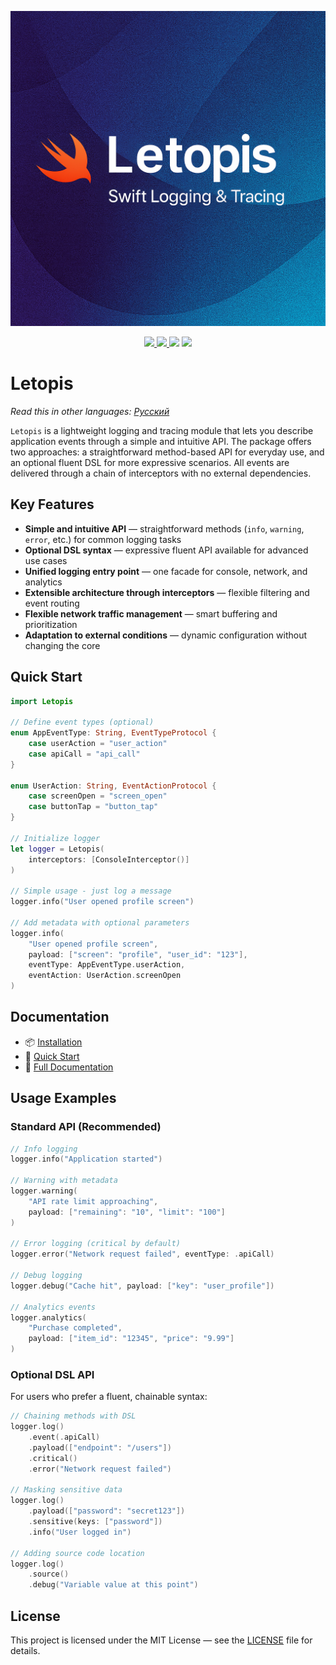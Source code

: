 <p align="center">
  <img src="Docs/banner.png" alt="Letopis Logo" width="600"/>
</p>

<p align="center">
  <a href="https://swift.org">
    <img src="https://img.shields.io/badge/Swift-6.2-orange.svg?logo=swift" />
  </a>
  <a href="https://swift.org/package-manager/">
    <img src="https://img.shields.io/badge/SPM-compatible-green.svg" />
  </a>
  <img src="https://img.shields.io/badge/platforms-iOS%20%7C%20macOS%20%7C%20Linux-blue.svg" />
  <a href="LICENSE">
    <img src="https://img.shields.io/badge/license-MIT-lightgrey.svg" />
  </a>
</p>

# Letopis

*Read this in other languages: [Русский](README-ru.md)*

`Letopis` is a lightweight logging and tracing module that lets you describe application events through a simple and intuitive API. The package offers two approaches: a straightforward method-based API for everyday use, and an optional fluent DSL for more expressive scenarios. All events are delivered through a chain of interceptors with no external dependencies.

## Key Features

- **Simple and intuitive API** — straightforward methods (`info`, `warning`, `error`, etc.) for common logging tasks
- **Optional DSL syntax** — expressive fluent API available for advanced use cases
- **Unified logging entry point** — one facade for console, network, and analytics
- **Extensible architecture through interceptors** — flexible filtering and event routing
- **Flexible network traffic management** — smart buffering and prioritization
- **Adaptation to external conditions** — dynamic configuration without changing the core

## Quick Start

```swift
import Letopis

// Define event types (optional)
enum AppEventType: String, EventTypeProtocol {
    case userAction = "user_action"
    case apiCall = "api_call"
}

enum UserAction: String, EventActionProtocol {
    case screenOpen = "screen_open"
    case buttonTap = "button_tap"
}

// Initialize logger
let logger = Letopis(
    interceptors: [ConsoleInterceptor()]
)

// Simple usage - just log a message
logger.info("User opened profile screen")

// Add metadata with optional parameters
logger.info(
    "User opened profile screen",
    payload: ["screen": "profile", "user_id": "123"],
    eventType: AppEventType.userAction,
    eventAction: UserAction.screenOpen
)
```

## Documentation

- 📦 [Installation](Docs/en/installation.md)
- 🚀 [Quick Start](Docs/en/quick-start.md)
- 📖 [Full Documentation](Docs/en/index.md)

## Usage Examples

### Standard API (Recommended)

```swift
// Info logging
logger.info("Application started")

// Warning with metadata
logger.warning(
    "API rate limit approaching",
    payload: ["remaining": "10", "limit": "100"]
)

// Error logging (critical by default)
logger.error("Network request failed", eventType: .apiCall)

// Debug logging
logger.debug("Cache hit", payload: ["key": "user_profile"])

// Analytics events
logger.analytics(
    "Purchase completed",
    payload: ["item_id": "12345", "price": "9.99"]
)
```

### Optional DSL API

For users who prefer a fluent, chainable syntax:

```swift
// Chaining methods with DSL
logger.log()
    .event(.apiCall)
    .payload(["endpoint": "/users"])
    .critical()
    .error("Network request failed")

// Masking sensitive data
logger.log()
    .payload(["password": "secret123"])
    .sensitive(keys: ["password"])
    .info("User logged in")

// Adding source code location
logger.log()
    .source()
    .debug("Variable value at this point")
```

## License

This project is licensed under the MIT License — see the [LICENSE](LICENSE) file for details.
